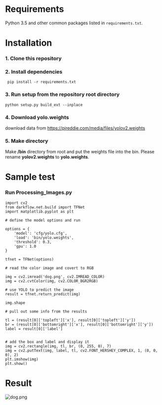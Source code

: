 # Requirements

Python 3.5 and other common packages listed in `requirements.txt`.


# Installation
### 1. Clone this repository

### 2. Install dependencies 
``` pip install -r requirements.txt```

### 3. Run setup from the repository root directory
``` python setup.py build_ext --inplace ```

### 4. Download yolo.weights
download data from https://pjreddie.com/media/files/yolov2.weights

### 5. Make directory
Make **/bin** directory from root and put the weights file into the bin.
Please rename **yolov2.weights** to **yolo.weights**.

# Sample test
### Run  Processing_Images.py
~~~
import cv2
from darkflow.net.build import TFNet
import matplotlib.pyplot as plt

# define the model options and run

options = {
    'model': 'cfg/yolo.cfg',
    'load': 'bin/yolo.weights',
    'threshold': 0.3,
    'gpu': 1.0
}

tfnet = TFNet(options)

# read the color image and covert to RGB

img = cv2.imread('dog.png', cv2.IMREAD_COLOR)
img = cv2.cvtColor(img, cv2.COLOR_BGR2RGB)

# use YOLO to predict the image
result = tfnet.return_predict(img)

img.shape

# pull out some info from the results

tl = (result[0]['topleft']['x'], result[0]['topleft']['y'])
br = (result[0]['bottomright']['x'], result[0]['bottomright']['y'])
label = result[0]['label']


# add the box and label and display it
img = cv2.rectangle(img, tl, br, (0, 255, 0), 7)
img = cv2.putText(img, label, tl, cv2.FONT_HERSHEY_COMPLEX, 1, (0, 0, 0), 2)
plt.imshow(img)
plt.show()
~~~

# Result
![dog.png](https://postfiles.pstatic.net/MjAxOTAxMjJfMjgz/MDAxNTQ4MTM3Nzc2MzE1.qmu5CMeI62QOT4isoBknFmZBMC9JO9fqoEMla8_MiS4g.8wCu0dY6BM0iv6iDL3H3VkRBbjz_FSNT8iCRQ1wVl7Ag.PNG.nicetiger516/%EC%9D%B4%EB%AF%B8%EC%A7%80_1.png?type=w773)

